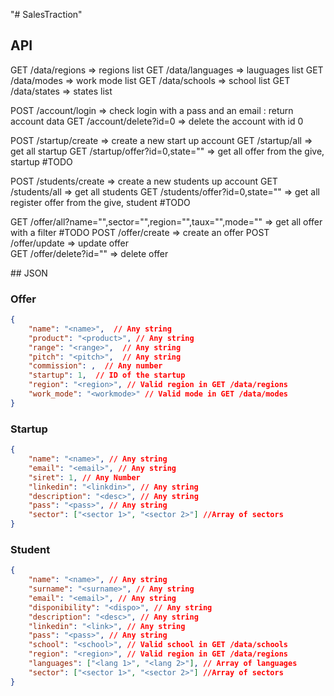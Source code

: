 "# SalesTraction" 

## API

GET /data/regions => regions list
GET /data/languages => lauguages list
GET /data/modes => work mode list
GET /data/schools => school list
GET /data/states => states list

POST /account/login => check login with a pass and an email : return account data
GET /account/delete?id=0 => delete the account with id 0

POST /startup/create => create a new start up account
GET /startup/all => get all startup
GET /startup/offer?id=0,state="" => get all offer from the give, startup #TODO

POST /students/create => create a new students up account
GET /students/all => get all students
GET /students/offer?id=0,state="" => get all register offer from the give, student #TODO

GET /offer/all?name="",sector="",region="",taux="",mode="" => get all offer with a filter #TODO
POST /offer/create => create an offer
POST /offer/update => update offer  
GET /offer/delete?id="" => delete offer 

## JSON

### Offer
```json
{
    "name": "<name>",  // Any string
    "product": "<product>", // Any string
    "range": "<range>",  // Any string
    "pitch": "<pitch>",  // Any string
    "commission": ,  // Any number
    "startup": 1,  // ID of the startup
    "region": "<region>", // Valid region in GET /data/regions
    "work_mode": "<workmode>" // Valid mode in GET /data/modes
}
```

### Startup
```json
{
    "name": "<name>", // Any string
    "email": "<email>", // Any string
    "siret": 1, // Any Number
    "linkedin": "<linkdin>", // Any string
    "description": "<desc>", // Any string
    "pass": "<pass>", // Any string
    "sector": ["<sector 1>", "<sector 2>"] //Array of sectors
}
```

### Student
```json
{
    "name": "<name>", // Any string
    "surname": "<surname>", // Any string
    "email": "<email>", // Any string
    "disponibility": "<dispo>", // Any string
    "description": "<desc>", // Any string
    "linkedin": "<link>", // Any string
    "pass": "<pass>", // Any string
    "school": "<school>", // Valid school in GET /data/schools
    "region": "<region>", // Valid region in GET /data/regions
    "languages": ["<lang 1>", "<lang 2>"], // Array of languages
    "sector": ["<sector 1>", "<sector 2>"] //Array of sectors
}
```